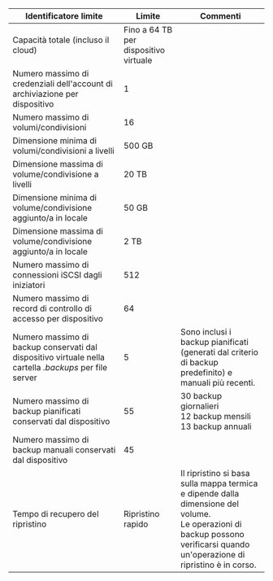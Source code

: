 
| **Identificatore limite** | **Limite** | **Commenti** |
|-----------------------------------------------------------------------------------------------|---------------|------------------------------------------------------------------------------------------------------------------------------------------------------------------|
| Capacità totale (incluso il cloud) | Fino a 64 TB per dispositivo virtuale |
| Numero massimo di credenziali dell'account di archiviazione per dispositivo | 1 | |
| Numero massimo di volumi/condivisioni | 16 | |
| Dimensione minima di volumi/condivisioni a livelli | 500 GB | |
| Dimensione massima di volume/condivisione a livelli | 20 TB | |
| Dimensione minima di volume/condivisione aggiunto/a in locale | 50 GB | |
| Dimensione massima di volume/condivisione aggiunto/a in locale | 2 TB | |
| Numero massimo di connessioni iSCSI dagli iniziatori | 512 | |
| Numero massimo di record di controllo di accesso per dispositivo | 64 | |
| Numero massimo di backup conservati dal dispositivo virtuale nella cartella *.backups* per file server | 5 | Sono inclusi i backup pianificati (generati dal criterio di backup predefinito) e manuali più recenti. |
| Numero massimo di backup pianificati conservati dal dispositivo | 55 | 30 backup giornalieri<br>12 backup mensili<br>13 backup annuali |
| Numero massimo di backup manuali conservati dal dispositivo | 45 | |
| Tempo di recupero del ripristino | Ripristino rapido | Il ripristino si basa sulla mappa termica e dipende dalla dimensione del volume.<br>Le operazioni di backup possono verificarsi quando un'operazione di ripristino è in corso. |

<!---HONumber=AcomDC_0413_2016-->